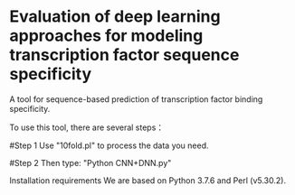 # Evaluation of deep learning approaches for modeling transcription factor sequence specificity

A tool for sequence-based prediction of transcription factor binding specificity.

To use this tool, there are several steps：

#Step 1
Use "10fold.pl" to process the data you need.

#Step 2
Then type: "Python CNN+DNN.py"


Installation requirements
We are based on Python 3.7.6 and Perl (v5.30.2).
